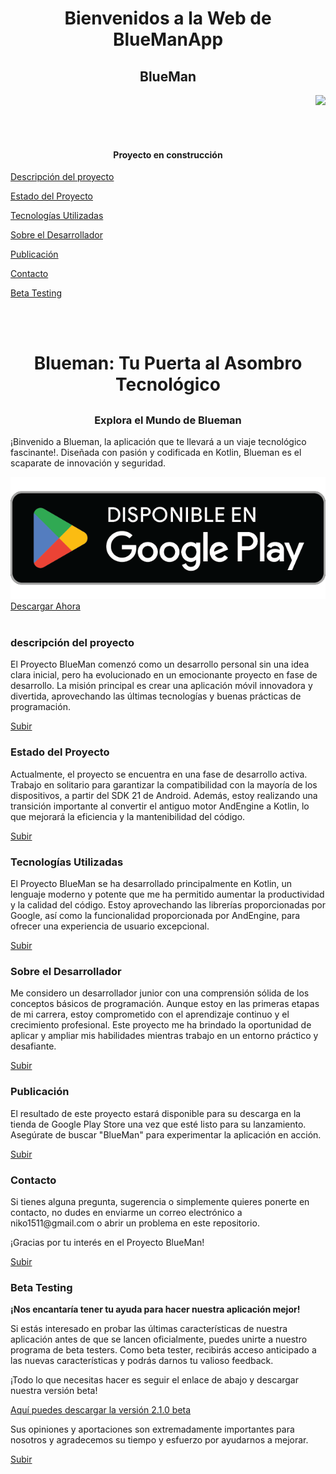 <h1 align="center"> Bienvenidos a la Web de BlueManApp </h1>
<h2 align="center"> BlueMan </h2>
<p align="right">
   <img src="https://img.shields.io/badge/STATUS-EN%20DESAROLLO-green">
   </p>
   <br><br>
   <a name="top"></a>
   <h4 align="center">
Proyecto en construcción
</h4>



[Descripción del proyecto](#descripción-del-proyecto)

[Estado del Proyecto](#estado-del-proyecto)

[Tecnologías Utilizadas](#tecnologías-utilizadas)

[Sobre el Desarrollador](#sobre-el-desarrollador)

[Publicación](#publicación)

[Contacto](#contacto)

[Beta Testing](#beta-testing)

<br><br>

<h1 align="center">
Blueman: Tu Puerta al Asombro Tecnológico
</h1>

<h2></h2>

<h3 align = "center">Explora el Mundo de Blueman</h3>
<p>

¡Binvenido a Blueman, la aplicación que te llevará a un viaje tecnológico fascinante!. Diseñada con pasión y codificada en Kotlin, Blueman es el scaparate de innovación y seguridad.
</p>


<!-- <p align="center">
Texto alineado
  <b>Links:</b><br>
  <a href="#">Link 1</a> |
  <a href="#">Link 2</a> |
  <a href="#">Link 3</a> -->

   <img src="./bluemanApp/img/google-play-badge.png" alt="Google Play Store logo">
   <a href="https://play.google.com/store/apps/details?id=com.nikosoft.nksf.blueman">Descargar Ahora</a> 
        <span class="download-text"></span>
  <br><br>


<a name="descripción-del-proyecto"></a>

### descripción del proyecto

<p>El Proyecto BlueMan comenzó como un desarrollo personal sin una idea clara inicial, pero ha evolucionado en un emocionante proyecto en fase de desarrollo. La misión principal es crear una aplicación móvil innovadora y divertida, aprovechando las últimas tecnologías y buenas prácticas de programación.</p>

[Subir](#top)

### Estado del Proyecto

<p>Actualmente, el proyecto se encuentra en una fase de desarrollo activa. Trabajo en solitario para garantizar la compatibilidad con la mayoría de los dispositivos, a partir del SDK 21 de Android. Además, estoy realizando una transición importante al convertir el antiguo motor AndEngine a Kotlin, lo que mejorará la eficiencia y la mantenibilidad del código.</p>

[Subir](#top)

### Tecnologías Utilizadas

<p>El Proyecto BlueMan se ha desarrollado principalmente en Kotlin, un lenguaje moderno y potente que me ha permitido aumentar la productividad y la calidad del código. Estoy aprovechando las librerías proporcionadas por Google, así como la funcionalidad proporcionada por AndEngine, para ofrecer una experiencia de usuario excepcional.</p>

[Subir](#top)

### Sobre el Desarrollador

<p>Me considero un desarrollador junior con una comprensión sólida de los conceptos básicos de programación. Aunque estoy en las primeras etapas de mi carrera, estoy comprometido con el aprendizaje continuo y el crecimiento profesional. Este proyecto me ha brindado la oportunidad de aplicar y ampliar mis habilidades mientras trabajo en un entorno práctico y desafiante.</p>

[Subir](#top)

### Publicación

<p>El resultado de este proyecto estará disponible para su descarga en la tienda de Google Play Store una vez que esté listo para su lanzamiento. Asegúrate de buscar "BlueMan" para experimentar la aplicación en acción.</p>

[Subir](#top)

### Contacto

<p>Si tienes alguna pregunta, sugerencia o simplemente quieres ponerte en contacto, no dudes en enviarme un correo electrónico a niko1511@gmail.com o abrir un problema en este repositorio.</p>

¡Gracias por tu interés en el Proyecto BlueMan!


[Subir](#top)

### Beta Testing

**¡Nos encantaría tener tu ayuda para hacer nuestra aplicación mejor!**

Si estás interesado en probar las últimas características de nuestra aplicación antes de que se lancen oficialmente, puedes unirte a nuestro programa de beta testers. Como beta tester, recibirás acceso anticipado a las nuevas características y podrás darnos tu valioso feedback.

¡Todo lo que necesitas hacer es seguir el enlace de abajo y descargar nuestra versión beta!

 <a href="https://play.google.com/apps/test/com.nikosoft.nksf.blueman/210">Aquí puedes descargar la versión 2.1.0 beta</a> 


Sus opiniones y aportaciones son extremadamente importantes para nosotros y agradecemos su tiempo y esfuerzo por ayudarnos a mejorar.

[Subir](#top)




<!-- [Insignias](#insignias)

[Índice](#índice)



[Estado del proyecto](#Estado-del-proyecto)

[Características de la aplicación y demostración](#Características-de-la-aplicación-y-demostración)

[Acceso al proyecto](#acceso-proyecto)

[Tecnologías utilizadas](#tecnologías-utilizadas)

[Personas Contribuyentes](#personas-contribuyentes)

[Personas-Desarrolladores del Proyecto](#personas-desarrolladores)

[Licencia](#licencia)

[Conclusión](#conclusión) -->

<!-- <p align="center">
<picture>
<img src="https://avatars.githubusercontent.com/u/10790885?v=4" width=115><br><sub>Juan José Nicolini</sub>
</picture>
</p> -->

<!-- > [!NOTE]
> Useful information that users should know, even when skimming content.

> [!TIP]
> Helpful advice for doing things better or more easily.

> [!IMPORTANT]
> Key information users need to know to achieve their goal.

> [!WARNING]
> Urgent info that needs immediate user attention to avoid problems.

> [!CAUTION]
> Advises about risks or negative outcomes of certain actions. -->
